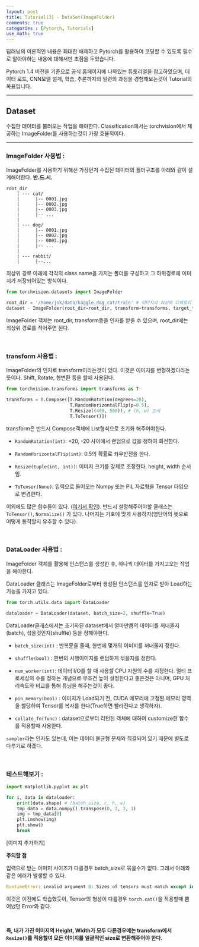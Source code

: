 ```yaml
---
layout: post
title: Tutorial[3] - DataSet(ImageFolder)
comments: true
categories : [Pytorch, Tutorials]
use_math: true
---
```


딥러닝의 이론적인 내용은 최대한 배제하고 Pytorch를 활용하여 코딩할 수 있도록 필수로 알아야하는 내용에 대해서만 초점을 두었습니다. 

Pytorch 1.4 버전을 기준으로 공식 홈페이지에 나와있는 튜토리얼을 참고하였으며, 데이터 로드, CNN모델 설계, 학습, 추론까지의 일련의 과정을 경험해보는것이 Tutorial의 목표입니다.

<hr>

## Dataset

수집한 데이터를 불러오는 작업을 해야한다. Classification에서는 torchvision에서 제공하는 ImageFolder를 사용하는것이 가장 효율적이다.

<hr>

### ImageFolder 사용법 : 

ImageFolder를 사용하기 위해선 가장먼저 수집된 데이터의 폴더구조를 아래와 같이 설계해야한다. **반.드.시.**

```Shell
root_dir
    | --- cat/
    |      |-- 0001.jpg
    |      |-- 0002.jpg
    |      |-- 0003.jpg
    |      |-- ...
    |
    | --- dog/
    |      |-- 0001.jpg
    |      |-- 0002.jpg
    |      |-- 0003.jpg
    |      |-- ...
    |
    | --- rabbit/
    |      |--...
```

최상위 경로 아래에 각각의 class name을 가지는 폴더를 구성하고 그 하위경로에 이미지가 저장되어있는 방식이다.

```Python
from torchvision.datasets import ImageFolder

root_dir = '/home/jsk/data/kaggle_dog_cat/train' # 이미지의 최상위 디렉토리
dataset - ImageFolder(root_dir=root_dir, transform=transforms, target_transform=None)
```

ImageFolder 객체는 root_dir, transform등을 인자를 받을 수 있으며, root_dir에는 최상위 경로를 적어주면 된다.

<br>

### transform 사용법 :

ImageFolder의 인자로 transform이라는것이 있다. 이것은 이미지를 변형하겠다라는 뜻이다. Shift, Rotate, 형변환 등을 할때 사용된다.

```python
from torchvision.transforms import transforms as T

transforms = T.Compose([T.RandomRotation(degrees=20),
                        T.RandomHorizontalFlip(p=0.5),
                        T.Resize((400, 500)), # (h, w) 순서
                        T.ToTensor()])
```

transform은 반드시 Compose객체에 List형식으로 초기화 해주어야한다.

- `RandomRotation(int)`: +20, -20 사이에서 랜덤으로 값을 정하여 회전한다.
- `RandomHorizontalFlip(int)`: 0.5의 확률로 좌우반전을 한다.

- `Resize(tuple(int, int))`: 이미지 크기를 강제로 조정한다. height, width 순서임.

- `ToTensor(None)`: 입력으로 들어오는 Numpy 또는 PIL 자료형을 Tensor 타입으로 변경한다.

이외에도 많은 함수들이 있다. ([여기서 확인](https://pytorch.org/docs/stable/torchvision/transforms.html)). 반드시 설정해주어야할 클래스는 `ToTensor()`, `Normalize()` 가 있다. 나머지는 기호에 맞게 사용하자(영단어의 뜻으로 어떻게 동작할지 유추할 수 있다).

<br>

### DataLoader 사용법 : 

ImageFolder 객체를 활용해 인스턴스를 생성한 후, 하나씩 데이터를 가지고오는 작업을 해야한다. 

DataLoader 클래스는 ImageFolder로부터 생성된 인스턴스를 인자로 받아 Load하는 기능을 가지고 있다. 

```Python
from torch.utils.data import DataLoader

dataloader = DataLoader(dataset, batch_size=2, shuffle=True)
```

DataLoader클래스에서는 초기화된 dataset에서 얼마만큼의 데이터를 꺼내올지(batch), 섞을것인지(shuffle) 등을 정해야한다. 

- `batch_size(int)` : 반복문을 돌때, 한번에 몇개의 이미지를 꺼내올지 정한다.

- `shuffle(bool)` : 한번의 시행이미지를 랜덤하게 섞을지를 정한다.

- `num_worker(int)`: 데이터 I/O를 할 때 사용할 CPU 자원의 수를 지정한다. 멀티 프로세싱의 수를 정하는 개념으로 무조건 높이 설정한다고 좋은것은 아니며, GPU 처리속도와 비교를 통해 튜닝을 해주는것이 좋다.

- `pin_memory(bool)` : 이미지가 Load되기 전, CUDA 메모리에 고정된 메모리 영역을 할당하여 Tensor를 복사를 한다(True하면 빨라진다고 생각하자).

- `collate_fn(func)` : dataset으로부터 리턴된 객체에 대하여 customize한 함수를 적용할때 사용한다.

`sampler`라는 인자도 있는데, 이는 데이터 불균형 문제와 직결되어 있기 때문에 별도로 다루기로 하겠다.

<br>

### 테스트해보기 : 

```python
import matplotlib.pyplot as plt

for i, data in dataloader:
    print(data.shape) # (batch_size, c, h, w)
    tmp_data = data.numpy().transpose(0, 2, 3, 1) 
    img = tmp_data[0]
    plt.imshow(img)
    plt.show()
    break
```

[이미지 추가하기]


**주의할 점**

입력으로 받는 이미지 사이즈가 다를경우 batch_size로 묶을수가 없다. 그래서 아래와 같은 에러가 발생할 수 있다. 

```python
RuntimeError: invalid argument 0: Sizes of tensors must match except in dimension 0. Got 500 and 225 in dimension 2 at /pytorch/aten/src/TH/generic/THTensor.cpp:612
```

이것은 이전에도 학습했듯이, Tensor의 형상이 다를경우 `torch.cat()`을 적용할때 뿜어냈던 Error와 같다.

<br>

**즉, 내가 가진 이미지의 Height, Width가 모두 다른경우에는 transform에서 `Resize()`를 적용할여 모든 이미지를 일괄적인 size로 변환해주어야 한다.**